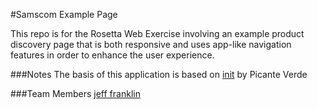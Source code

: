 #Samscom Example Page

This repo is for the Rosetta Web Exercise involving an example product discovery page that is both responsive and uses app-like navigation features in order to enhance the user experience.

###Notes
The basis of this application is based on [init](https://github.com/picanteverde/init) by Picante Verde

###Team Members
[jeff franklin](https://github.com/ultraJeff)

